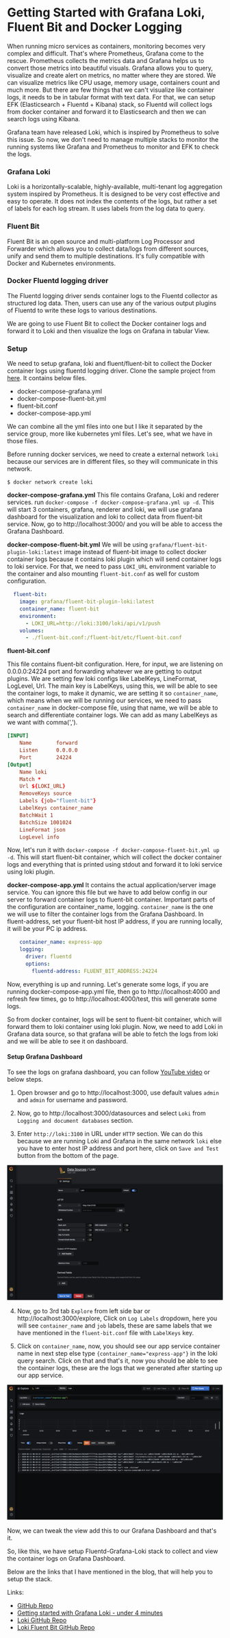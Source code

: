 # Getting Started with Grafana Loki, Fluent Bit and Docker Logging

When running micro services as containers, monitoring becomes very complex and difficult. That's where Prometheus, Grafana come to the rescue. Prometheus collects the metrics data and Grafana helps us to convert those metrics into beautiful visuals. Grafana allows you to query, visualize and create alert on metrics, no matter where they are stored. We can visualize metrics like CPU usage, memory usage, containers count and much more. But there are few things that we can't visualize like container logs, it needs to be in tabular format with text data. For that, we can setup EFK (Elasticsearch + Fluentd + Kibana) stack, so Fluentd will collect logs from docker container and forward it to Elasticsearch and then we can search logs using Kibana.

Grafana team have released Loki, which is inspired by Prometheus to solve this issue. So now, we don't need to manage multiple stacks to monitor the running systems like Grafana and Prometheus to monitor and EFK to check the logs.

### Grafana Loki

Loki is a horizontally-scalable, highly-available, multi-tenant log aggregation system inspired by Prometheus. It is designed to be very cost effective and easy to operate. It does not index the contents of the logs, but rather a set of labels for each log stream. It uses labels from the log data to query.

### Fluent Bit

Fluent Bit is an open source and multi-platform Log Processor and Forwarder which allows you to collect data/logs from different sources, unify and send them to multiple destinations. It's fully compatible with Docker and Kubernetes environments.

### Docker Fluentd logging driver

The Fluentd logging driver sends container logs to the Fluentd collector as structured log data. Then, users can use any of the various output plugins of Fluentd to write these logs to various destinations.

We are going to use Fluent Bit to collect the Docker container logs and forward it to Loki and then visualize the logs on Grafana in tabular View.

### Setup

We need to setup grafana, loki and fluent/fluent-bit to collect the Docker container logs using fluentd logging driver. Clone the sample project from [here](https://github.com/thakkaryash94/docker-grafana-loki-fluent-bit-sample). It contains below files.

- docker-compose-grafana.yml
- docker-compose-fluent-bit.yml
- fluent-bit.conf
- docker-compose-app.yml

We can combine all the yml files into one but I like it separated by the service group, more like kubernetes yml files. Let's see, what we have in those files.

Before running docker services, we need to create a external network `loki` because our services are in different files, so they will communicate in this network.

```shell
$ docker network create loki
```

**docker-compose-grafana.yml**
This file contains Grafana, Loki and rederer services. run `docker-compose -f docker-compose-grafana.yml up -d`. This will start 3 containers, grafana, renderer and loki, we will use grafana dashboard for the visualization and loki to collect data from fluent-bit service. Now, go to http://localhost:3000/ and you will be able to access the Grafana Dashboard.

**docker-compose-fluent-bit.yml**
We will be using `grafana/fluent-bit-plugin-loki:latest` image instead of fluent-bit image to collect docker container logs because it contains loki plugin which will send container logs to loki service. For that, we need to pass `LOKI_URL` environment variable to the container and also mounting `fluent-bit.conf` as well for custom configuration.

```yaml
  fluent-bit:
    image: grafana/fluent-bit-plugin-loki:latest
    container_name: fluent-bit
    environment:
      - LOKI_URL=http://loki:3100/loki/api/v1/push
    volumes:
      - ./fluent-bit.conf:/fluent-bit/etc/fluent-bit.conf

```

**fluent-bit.conf**

This file contains fluent-bit configuration. Here, for input, we are listening on 0.0.0.0:24224 port and forwarding whatever we are getting to output plugins. We are setting few loki configs like LabelKeys, LineFormat, LogLevel, Url. The main key is LabelKeys, using this, we will be able to see the container logs, to make it dynamic, we are setting it so `container_name`, which means when we will be running our services, we need to pass `container_name` in docker-compose file, using that name, we will be able to search and differentiate container logs. We can add as many LabelKeys as we want with comma(',').

``` toml
[INPUT]
    Name        forward
    Listen      0.0.0.0
    Port        24224
[Output]
    Name loki
    Match *
    Url ${LOKI_URL}
    RemoveKeys source
    Labels {job="fluent-bit"}
    LabelKeys container_name
    BatchWait 1
    BatchSize 1001024
    LineFormat json
    LogLevel info
```

Now, let's run it with `docker-compose -f docker-compose-fluent-bit.yml up -d`. This will start fluent-bit container, which will collect the docker container logs and everything that is printed using stdout and forward it to loki service using loki plugin.

**docker-compose-app.yml**
It contains the actual application/server image service. You can ignore this file but we have to add below config in our server to forward container logs to fluent-bit container. Important parts of the configuration are container_name, logging. `container_name` is the one we will use to filter the container logs from the Grafana Dashboard. In fluent-address, set your fluent-bit host IP address, if you are running locally, it will be your PC ip address.

```yml
    container_name: express-app
    logging:
      driver: fluentd
      options:
        fluentd-address: FLUENT_BIT_ADDRESS:24224
```

Now, everything is up and running. Let's generate some logs, if you are running docker-compose-app.yml file, then go to http://localhost:4000 and refresh few times, go to http://localhost:4000/test, this will generate some logs.

So from docker container, logs will be sent to fluent-bit container, which will forward them to loki container using loki plugin. Now, we need to add Loki in Grafana data source, so that grafana will be able to fetch the logs from loki and we will be able to see it on dashboard.

#### Setup Grafana Dashboard

To see the logs on grafana dashboard, you can follow [YouTube video](https://youtu.be/qE6hEHNH9dE?t=73) or below steps.

1. Open browser and go to http://localhost:3000, use default values `admin` and `admin` for username and password.

2. Now, go to http://localhost:3000/datasources and select `Loki` from `Logging and document databases` section.

3. Enter `http://loki:3100` in URL under `HTTP` section. We can do this because we are running Loki and Grafana in the same network `loki` else you have to enter host IP address and port here, click on `Save and Test` button from the bottom of the page.

![Loki as a Data Source](./docs/img/datasource.png)

4. Now, go to 3rd tab `Explore` from left side bar or http://localhost:3000/explore, Click on `Log Labels` dropdown, here you will see `container_name` and `job` labels, these are same labels that we have mentioned in the `fluent-bit.conf` file with `LabelKeys` key.

5. Click on `container_name`, now, you should see our app service container name in next step else type `{container_name="express-app"}` in the loki query search. Click on that and that's it, now you should be able to see the container logs, these are the logs that we generated after starting up our app service.

![Grafana Explore](./docs/img/explore.png)

Now, we can tweak the view add this to our Grafana Dashboard and that's it.

So, like this, we have setup Fluentd-Grafana-Loki stack to collect and view the container logs on Grafana Dashboard.

Below are the links that I have mentioned in the blog, that will help you to setup the stack.

Links:

- [GitHub Repo](https://github.com/thakkaryash94/docker-grafana-loki-fluent-bit-sample)
- [Getting started with Grafana Loki - under 4 minutes](https://youtu.be/qE6hEHNH9dE?t=73)
- [Loki GitHub Repo](https://github.com/grafana/loki/tree/master/cmd/fluent-bit)
- [Loki Fluent Bit GitHub Repo](https://github.com/grafana/loki/tree/master/cmd/fluent-bit)
